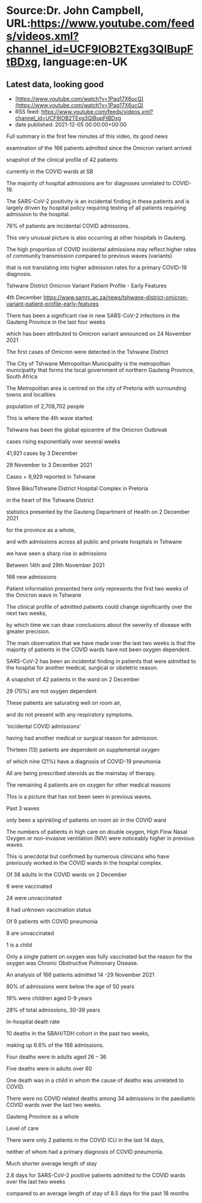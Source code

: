 # Source:Dr. John Campbell, URL:https://www.youtube.com/feeds/videos.xml?channel_id=UCF9IOB2TExg3QIBupFtBDxg, language:en-UK

## Latest data, looking good
 - [https://www.youtube.com/watch?v=1Paq17X6ucQ](https://www.youtube.com/watch?v=1Paq17X6ucQ)
 - RSS feed: https://www.youtube.com/feeds/videos.xml?channel_id=UCF9IOB2TExg3QIBupFtBDxg
 - date published: 2021-12-05 00:00:00+00:00

Full summary in the first few minutes of this video, its good news

examination of the 166 patients admitted since the Omicron variant arrived

snapshot of the clinical profile of 42 patients 

currently in the COVID wards at SB

The majority of hospital admissions are for diagnoses unrelated to COVID-19. 

The SARS-CoV-2 positivity is an incidental finding in these patients and is largely driven by hospital policy requiring testing of all patients requiring admission to the hospital.

76% of patients are incidental COVID admissions.

This very unusual picture is also occurring at other hospitals in Gauteng. 

The high proportion of COVID incidental admissions
may reflect higher rates of community transmission compared to previous waves (variants)

that is not translating into higher admission rates for a primary COVID-19 diagnosis. 

Tshwane District Omicron Variant Patient Profile - Early Features

4th December
https://www.samrc.ac.za/news/tshwane-district-omicron-variant-patient-profile-early-features

There has been a significant rise in new SARS-CoV-2 infections in the Gauteng Province in the last four weeks

which has been attributed to Omicron variant announced on 24 November 2021

The first cases of Omicron were detected in the Tshwane District

The City of Tshwane Metropolitan Municipality is the metropolitan municipality that forms the local government of northern Gauteng Province, South Africa

The Metropolitan area is centred on the city of Pretoria with surrounding towns and localities

population of 2,708,702 people 

This is where the 4th wave started

Tshwane has been the global epicentre of the Omicron Outbreak

cases rising exponentially over several weeks

41,921 cases by 3 December

29 November to 3 December 2021

Cases + 9,929 reported in Tshwane

Steve Biko/Tshwane District Hospital Complex in Pretoria

in the heart of the Tshwane District

statistics presented by the Gauteng Department of Health on 2 December 2021

for the province as a whole, 

and with admissions across all public and private hospitals in Tshwane

we have seen a sharp rise in admissions

Between 14th and 29th November 2021

166 new admissions

Patient information presented here only represents the first two weeks of the Omicron wave in Tshwane

The clinical profile of admitted patients could change significantly over the next two weeks, 

by which time we can draw conclusions about the severity of disease with greater precision.

The main observation that we have made over the last two weeks is that the majority of patients in the COVID wards have not been oxygen dependent. 

SARS-CoV-2 has been an incidental finding in patients that were admitted to the hospital for another medical, surgical or obstetric reason.

A snapshot of 42 patients in the ward on 2 December

29 (70%) are not oxygen dependent

These patients are saturating well on room air,

and do not present with any respiratory symptoms. 

‘incidental COVID admissions’ 

having had another medical or surgical reason for admission. 

Thirteen (13) patients are dependent on supplemental oxygen

of which nine (21%) have a diagnosis of COVID-19 pneumonia

All are being prescribed steroids as the mainstay of therapy. 

The remaining 4 patients are on oxygen for other medical reasons

This is a picture that has not been seen in previous waves. 

Past 3 waves

only been a sprinkling of patients on room air in the COVID ward

The numbers of patients in high care on double oxygen, High Flow Nasal Oxygen or non-invasive ventilation (NIV) were noticeably higher in previous waves. 

This is anecdotal but confirmed by numerous clinicians who have previously worked in the COVID wards in the hospital complex.

Of 38 adults in the COVID wards on 2 December

6 were vaccinated

24 were unvaccinated

8 had unknown vaccination status

Of 9 patients with COVID pneumonia

8 are unvaccinated

1 is a child 

Only a single patient on oxygen was fully vaccinated but the reason for the oxygen was Chronic Obstructive Pulmonary Disease.

An analysis of 166 patients admitted 14 -29 November 2021

80% of admissions were below the age of 50 years

19% were children aged 0-9 years

28% of total admissions, 30-39 years

In-hospital death rate

10 deaths in the SBAH/TDH cohort in the past two weeks, 

making up 6.6% of the 166 admissions. 

Four deaths were in adults aged 26 – 36

Five deaths were in adults over 60

One death was in a child in whom the cause of deaths was unrelated to COVID. 

There were no COVID related deaths among 34 admissions in the paediatric COVID wards over the last two weeks. 

Gauteng Province as a whole

Level of care

There were only 2 patients in the COVID ICU in the last 14 days, 

neither of whom had a primary diagnosis of COVID pneumonia. 

Much shorter average length of stay

2.8 days for SARS-CoV-2 positive patients admitted to the COVID wards over the last two weeks

compared to an average length of stay of 8.5 days for the past 18 months

